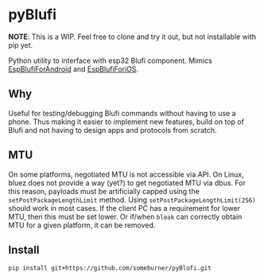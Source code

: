 # pyBlufi

**NOTE**: This is a WIP. Feel free to clone and try it out, but not installable
with pip yet.

Python utility to interface with esp32 Blufi component. Mimics
[EspBlufiForAndroid](https://github.com/EspressifApp/EspBlufiForAndroid)
and [EspBlufiForiOS](https://github.com/EspressifApp/EspBlufiForiOS).

## Why

Useful for testing/debugging Blufi commands without having to use a
phone. Thus making it easier to implement new features, build on top of
Blufi and not having to design apps and protocols from scratch.

## MTU

On some platforms, negotiated MTU is not accessible via API. On Linux, bluez
does not provide a way (yet?) to get negotiated MTU via dbus. For this reason,
payloads must be artificially capped using the `setPostPackageLengthLimit`
method. Using `setPostPackageLengthLimit(256)` should work in most cases. If
the client PC has a requirement for lower MTU, then this must be set lower. Or
if/when `bleak` can correctly obtain MTU for a given platform, it can be removed.

## Install

```
pip install git+https://github.com/someburner/pyBlufi.git
```